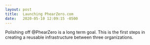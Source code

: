 ```yaml
---
layout: post
title:  Launching PhearZero.com
date:   2020-05-10 12:09:15 -0500
---
```

Polishing off @PhearZero is a long term goal. This is the first steps in creating a reusable infrastructure between three 
organizations. 
